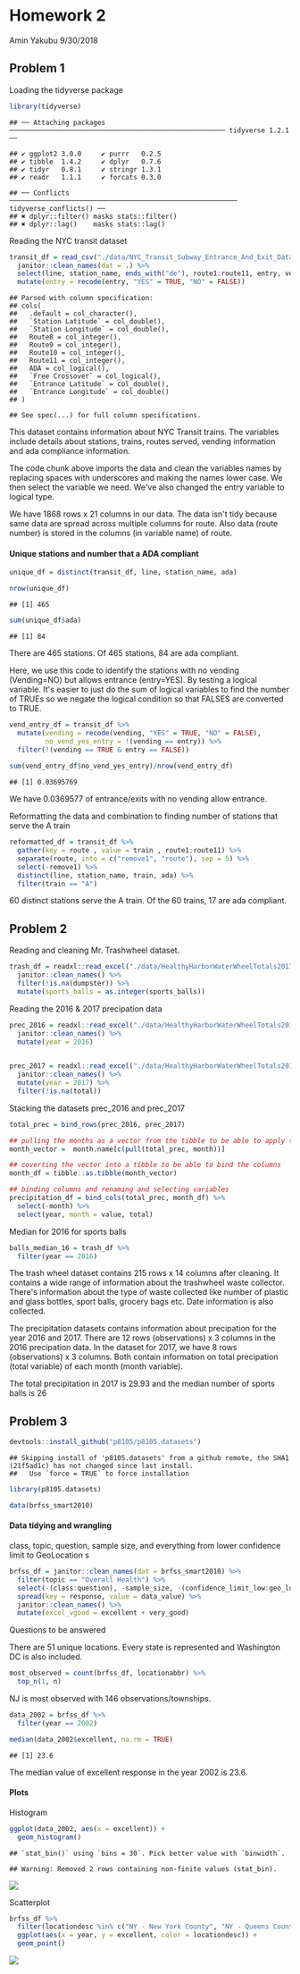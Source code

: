 Homework 2
================
Amin Yakubu
9/30/2018

Problem 1
---------

Loading the tidyverse package

``` r
library(tidyverse)
```

    ## ── Attaching packages ────────────────────────────────────────────────────── tidyverse 1.2.1 ──

    ## ✔ ggplot2 3.0.0     ✔ purrr   0.2.5
    ## ✔ tibble  1.4.2     ✔ dplyr   0.7.6
    ## ✔ tidyr   0.8.1     ✔ stringr 1.3.1
    ## ✔ readr   1.1.1     ✔ forcats 0.3.0

    ## ── Conflicts ───────────────────────────────────────────────────────── tidyverse_conflicts() ──
    ## ✖ dplyr::filter() masks stats::filter()
    ## ✖ dplyr::lag()    masks stats::lag()

Reading the NYC transit dataset

``` r
transit_df = read_csv("./data/NYC_Transit_Subway_Entrance_And_Exit_Data.csv") %>% 
  janitor::clean_names(dat = .) %>% 
  select(line, station_name, ends_with("de"), route1:route11, entry, vending, entrance_type, ada ) %>% 
  mutate(entry = recode(entry, "YES" = TRUE, "NO" = FALSE))
```

    ## Parsed with column specification:
    ## cols(
    ##   .default = col_character(),
    ##   `Station Latitude` = col_double(),
    ##   `Station Longitude` = col_double(),
    ##   Route8 = col_integer(),
    ##   Route9 = col_integer(),
    ##   Route10 = col_integer(),
    ##   Route11 = col_integer(),
    ##   ADA = col_logical(),
    ##   `Free Crossover` = col_logical(),
    ##   `Entrance Latitude` = col_double(),
    ##   `Entrance Longitude` = col_double()
    ## )

    ## See spec(...) for full column specifications.

This dataset contains information about NYC Transit trains. The variables include details about stations, trains, routes served, vending information and ada compliance information.

The code chunk above imports the data and clean the variables names by replacing spaces with underscores and making the names lower case. We then select the variable we need. We've also changed the entry variable to logical type.

We have 1868 rows x 21 columns in our data. The data isn't tidy because same data are spread across multiple columns for route. Also data (route number) is stored in the columns (in variable name) of route.

#### Unique stations and number that a ADA compliant

``` r
unique_df = distinct(transit_df, line, station_name, ada)

nrow(unique_df)
```

    ## [1] 465

``` r
sum(unique_df$ada)
```

    ## [1] 84

There are 465 stations. Of 465 stations, 84 are ada compliant.

Here, we use this code to identify the stations with no vending (Vending=NO) but allows entrance (entry=YES). By testing a logical variable. It's easier to just do the sum of logical variables to find the number of TRUEs so we negate the logical condition so that FALSES are converted to TRUE.

``` r
vend_entry_df = transit_df %>% 
  mutate(vending = recode(vending, "YES" = TRUE, "NO" = FALSE),
         no_vend_yes_entry = !(vending == entry)) %>% 
  filter(!(vending == TRUE & entry == FALSE))
  
sum(vend_entry_df$no_vend_yes_entry)/nrow(vend_entry_df)
```

    ## [1] 0.03695769

We have 0.0369577 of entrance/exits with no vending allow entrance.

Reformatting the data and combination to finding number of stations that serve the A train

``` r
reformatted_df = transit_df %>% 
  gather(key = route , value = train , route1:route11) %>% 
  separate(route, into = c("remove1", "route"), sep = 5) %>% 
  select(-remove1) %>% 
  distinct(line, station_name, train, ada) %>% 
  filter(train == "A")
```

60 distinct stations serve the A train. Of the 60 trains, 17 are ada compliant.

Problem 2
---------

Reading and cleaning Mr. Trashwheel dataset.

``` r
trash_df = readxl::read_excel("./data/HealthyHarborWaterWheelTotals2017-9-26.xlsx", sheet = "Mr. Trash Wheel", range = "A2:N258") %>% 
  janitor::clean_names() %>% 
  filter(!is.na(dumpster)) %>% 
  mutate(sports_balls = as.integer(sports_balls))
```

Reading the 2016 & 2017 precipation data

``` r
prec_2016 = readxl::read_excel("./data/HealthyHarborWaterWheelTotals2017-9-26.xlsx", sheet = "2016 Precipitation", range = "A2:B14") %>% 
  janitor::clean_names() %>% 
  mutate(year = 2016)
  

prec_2017 = readxl::read_excel("./data/HealthyHarborWaterWheelTotals2017-9-26.xlsx", sheet = "2017 Precipitation", range = "A2:B14") %>% 
  janitor::clean_names() %>% 
  mutate(year = 2017) %>% 
  filter(!is.na(total))
```

Stacking the datasets prec\_2016 and prec\_2017

``` r
total_prec = bind_rows(prec_2016, prec_2017) 

## pulling the months as a vector from the tibble to be able to apply the month.name function
month_vector =  month.name[c(pull(total_prec, month))]

## coverting the vector into a tibble to be able to bind the columns
month_df = tibble::as.tibble(month_vector) 

## binding columns and renaming and selecting variables
precipitation_df = bind_cols(total_prec, month_df) %>% 
  select(-month) %>% 
  select(year, month = value, total)
```

Median for 2016 for sports balls

``` r
balls_median_16 = trash_df %>% 
  filter(year == 2016)
```

The trash wheel dataset contains 215 rows x 14 columns after cleaning. It contains a wide range of information about the trashwheel waste collector. There's information about the type of waste collected like number of plastic and glass bottles, sport balls, grocery bags etc. Date information is also collected.

The precipitation datasets contains information about precipation for the year 2016 and 2017. There are 12 rows (observations) x 3 columns in the 2016 precipation data. In the dataset for 2017, we have 8 rows (observations) x 3 columns. Both contain information on total precipation (total variable) of each month (month variable).

The total precipitation in 2017 is 29.93 and the median number of sports balls is 26

Problem 3
---------

``` r
devtools::install_github("p8105/p8105.datasets")
```

    ## Skipping install of 'p8105.datasets' from a github remote, the SHA1 (21f5ad1c) has not changed since last install.
    ##   Use `force = TRUE` to force installation

``` r
library(p8105.datasets)

data(brfss_smart2010)
```

#### Data tidying and wrangling

class, topic, question, sample size, and everything from lower confidence limit to GeoLocation s

``` r
brfss_df = janitor::clean_names(dat = brfss_smart2010) %>% 
  filter(topic == "Overall Health") %>% 
  select(-(class:question), -sample_size, -(confidence_limit_low:geo_location)) %>% 
  spread(key = response, value = data_value) %>% 
  janitor::clean_names() %>% 
  mutate(excel_vgood = excellent + very_good)
```

Questions to be answered

There are 51 unique locations. Every state is represented and Washington DC is also included.

``` r
most_observed = count(brfss_df, locationabbr) %>% 
  top_n(1, n) 
```

NJ is most observed with 146 observations/townships.

``` r
data_2002 = brfss_df %>% 
  filter(year == 2002)

median(data_2002$excellent, na.rm = TRUE)
```

    ## [1] 23.6

The median value of excellent response in the year 2002 is 23.6.

#### Plots

Histogram

``` r
ggplot(data_2002, aes(x = excellent)) + 
  geom_histogram()
```

    ## `stat_bin()` using `bins = 30`. Pick better value with `binwidth`.

    ## Warning: Removed 2 rows containing non-finite values (stat_bin).

![](p805_hw2_ay2416_files/figure-markdown_github/unnamed-chunk-12-1.png)

Scatterplot

``` r
brfss_df %>% 
  filter(locationdesc %in% c("NY - New York County", "NY - Queens County")) %>% 
  ggplot(aes(x = year, y = excellent, color = locationdesc)) +
  geom_point()
```

![](p805_hw2_ay2416_files/figure-markdown_github/unnamed-chunk-13-1.png)
